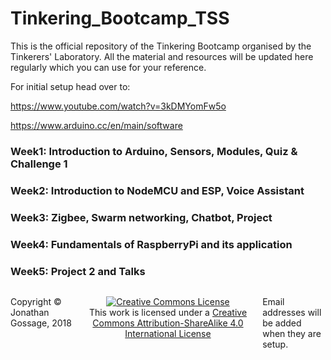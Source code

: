 # Tinkering_Bootcamp_TSS
This is the official repository of the Tinkering Bootcamp organised by the Tinkerers' Laboratory. All the material and resources will be updated here regularly which you can use for your reference.

For initial setup head over to:

https://www.youtube.com/watch?v=3kDMYomFw5o

https://www.arduino.cc/en/main/software

### Week1: Introduction to Arduino, Sensors, Modules, Quiz & Challenge 1
### Week2: Introduction to NodeMCU and ESP, Voice Assistant
### Week3: Zigbee, Swarm networking, Chatbot, Project
### Week4: Fundamentals of RaspberryPi and its application
### Week5: Project 2 and Talks


<footer>
<p style="float:left; width: 20%;">
Copyright © Jonathan Gossage, 2018
</p>
<p style="float:left; width: 60%; text-align:center;">
<a rel="license" href="http://creativecommons.org/licenses/by-sa/4.0/"><img alt="Creative Commons License" style="border-width:0" src="https://i.creativecommons.org/l/by-sa/4.0/88x31.png" /></a><br />This work is licensed under a <a rel="license" href="http://creativecommons.org/licenses/by-sa/4.0/">Creative Commons Attribution-ShareAlike 4.0 International License</a>
</p>
<p style="float:left; width: 20%;">
Email addresses will be added when they are setup.
</p>
</footer>
